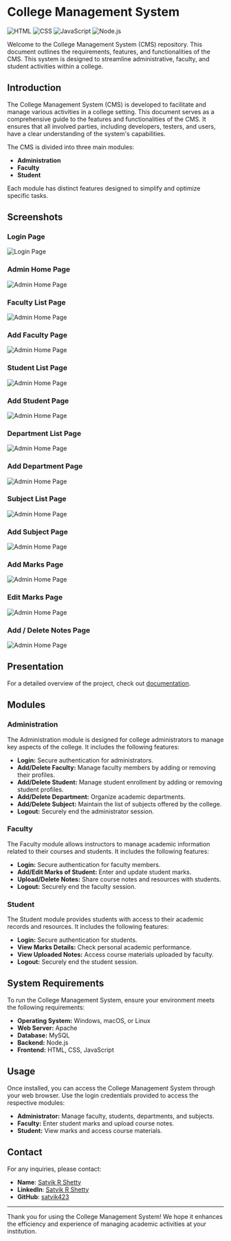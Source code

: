 # College Management System

![HTML](https://img.shields.io/badge/HTML-E34F26?logo=html5&logoColor=white)
![CSS](https://img.shields.io/badge/CSS-1572B6?logo=css3&logoColor=white)
![JavaScript](https://img.shields.io/badge/JavaScript-F7DF1E?logo=javascript&logoColor=black)
![Node.js](https://img.shields.io/badge/Node.js-339933?logo=nodedotjs&logoColor=white)

Welcome to the College Management System (CMS) repository. This document outlines the requirements, features, and functionalities of the CMS. This system is designed to streamline administrative, faculty, and student activities within a college.

## Introduction

The College Management System (CMS) is developed to facilitate and manage various activities in a college setting. This document serves as a comprehensive guide to the features and functionalities of the CMS. It ensures that all involved parties, including developers, testers, and users, have a clear understanding of the system's capabilities.

The CMS is divided into three main modules:

- **Administration**
- **Faculty**
- **Student**

Each module has distinct features designed to simplify and optimize specific tasks.

## Screenshots

### Login Page
![Login Page](assets/login.png)

### Admin Home Page
![Admin Home Page](assets/adminHomepage.png)

### Faculty List Page
![Admin Home Page](assets/facultyList.png)

### Add Faculty Page
![Admin Home Page](assets/addFaculty.png)

### Student List Page
![Admin Home Page](assets/studentList.png)

### Add Student Page
![Admin Home Page](assets/addStudent.png)

### Department List Page
![Admin Home Page](assets/deptList.png)

### Add Department Page
![Admin Home Page](assets/addDept.png)

### Subject List Page 
![Admin Home Page](assets/subjectList.png)

### Add Subject Page
![Admin Home Page](assets/addSubject.png)

### Add Marks Page
![Admin Home Page](assets/addMarks.png)

### Edit Marks Page
![Admin Home Page](assets/editMarks.png)

### Add / Delete Notes Page
![Admin Home Page](assets/addDeleteNotes.png)


## Presentation

For a detailed overview of the project, check out [documentation](assets/adbmsPROJECT.pdf).

## Modules

### Administration

The Administration module is designed for college administrators to manage key aspects of the college. It includes the following features:

- **Login:** Secure authentication for administrators.
- **Add/Delete Faculty:** Manage faculty members by adding or removing their profiles.
- **Add/Delete Student:** Manage student enrollment by adding or removing student profiles.
- **Add/Delete Department:** Organize academic departments.
- **Add/Delete Subject:** Maintain the list of subjects offered by the college.
- **Logout:** Securely end the administrator session.

### Faculty

The Faculty module allows instructors to manage academic information related to their courses and students. It includes the following features:

- **Login:** Secure authentication for faculty members.
- **Add/Edit Marks of Student:** Enter and update student marks.
- **Upload/Delete Notes:** Share course notes and resources with students.
- **Logout:** Securely end the faculty session.

### Student

The Student module provides students with access to their academic records and resources. It includes the following features:

- **Login:** Secure authentication for students.
- **View Marks Details:** Check personal academic performance.
- **View Uploaded Notes:** Access course materials uploaded by faculty.
- **Logout:** Securely end the student session.

## System Requirements

To run the College Management System, ensure your environment meets the following requirements:

- **Operating System:** Windows, macOS, or Linux
- **Web Server:** Apache
- **Database:** MySQL
- **Backend:** Node.js
- **Frontend:** HTML, CSS, JavaScript


## Usage

Once installed, you can access the College Management System through your web browser. Use the login credentials provided to access the respective modules:

- **Administrator:** Manage faculty, students, departments, and subjects.
- **Faculty:** Enter student marks and upload course notes.
- **Student:** View marks and access course materials.



## Contact

For any inquiries, please contact:
- **Name**: [Satvik R Shetty](mailto:satvikrshetty423@gmail.com)
- **LinkedIn**: [Satvik R Shetty](https://www.linkedin.com/in/satvik-r-shetty/)
- **GitHub**: [satvik423](https://github.com/satvik423)

---

Thank you for using the College Management System! We hope it enhances the efficiency and experience of managing academic activities at your institution.
